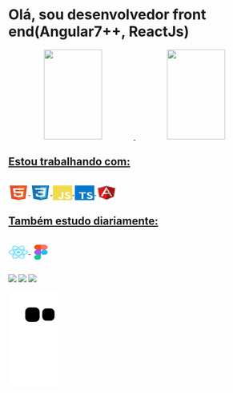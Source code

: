 # Olá, sou desenvolvedor front end(Angular7++, ReactJs)

<div align="center">
  <a href="https://github.com/blenybonze">
  <img height="180em" width="48%" src="https://github-readme-stats.vercel.app/api?username=blenybonze&show_icons=true&theme=tokyonight&include_all_commits=true&count_private=true"/>
  <img height="180em" width="48%" src="https://github-readme-stats.vercel.app/api/top-langs/?username=blenybonze&layout=compact&langs_count=7&theme=tokyonight"/>
</div>
  
## Estou trabalhando com:
<div style="display: inline_block"><br>
  <img align="center" alt="bleny-HTML" height="30" width="40" src="https://raw.githubusercontent.com/devicons/devicon/master/icons/html5/html5-original.svg">
  <img align="center" alt="bleny-CSS" height="30" width="40" src="https://raw.githubusercontent.com/devicons/devicon/master/icons/css3/css3-original.svg">
  <img align="center" alt="bleny-Js" height="30" width="40" src="https://raw.githubusercontent.com/devicons/devicon/master/icons/javascript/javascript-plain.svg">
  <img align="center" alt="bleny-Ts" height="30" width="40" src="https://raw.githubusercontent.com/devicons/devicon/master/icons/typescript/typescript-plain.svg">
  <img align="center" alt="bleny-Angular" height="30" width="40" src="https://github.com/devicons/devicon/blob/master/icons/angularjs/angularjs-original.svg">
</div>
  
## Também estudo diariamente: 
<div style="display: inline_block"><br>
  <img align="center" alt="bleny-React" height="30" width="40" src="https://raw.githubusercontent.com/devicons/devicon/master/icons/react/react-original.svg">
  <img align="center" alt="bleny-Figma" height="30" width="40" src="https://github.com/devicons/devicon/blob/master/icons/figma/figma-original.svg">
</div>
  
##
<div> 
  <a href = "mailto:blenybonze@hotmail.com"><img src="https://img.shields.io/badge/-hotmail-%23333?style=for-the-badge&logo=gmail&logoColor=white" target="_blank"></a>
  <a href="https://www.linkedin.com/in/bleny-bonze-4a0b7118a" target="_blank"><img src="https://img.shields.io/badge/-LinkedIn-%230077B5?style=for-the-badge&logo=linkedin&logoColor=white" target="_blank"></a> 
  <a href="https://www.behance.net/blenybonze" target="_blank"><img src="https://img.shields.io/badge/-Behance-001ef4?style=for-the-badge&logo=behance&logoColor=white" target="_blank"></a> 
</div>

 ![Snake animation](https://github.com/rafaballerini/rafaballerini/blob/output/github-contribution-grid-snake.svg)


